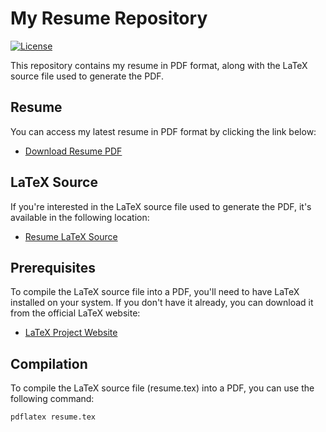 # My Resume Repository

[![License](https://img.shields.io/badge/license-MIT-blue.svg)](LICENSE)

This repository contains my resume in PDF format, along with the LaTeX source file used to generate the PDF.

## Resume

You can access my latest resume in PDF format by clicking the link below:

- [Download Resume PDF](https://github.com/BartoszStoppel/Resume/blob/main/Resume.pdf)

## LaTeX Source

If you're interested in the LaTeX source file used to generate the PDF, it's available in the following location:

- [Resume LaTeX Source](https://github.com/BartoszStoppel/Resume/blob/main/Resume.tex)

## Prerequisites

To compile the LaTeX source file into a PDF, you'll need to have LaTeX installed on your system. If you don't have it already, you can download it from the official LaTeX website:

- [LaTeX Project Website](https://www.latex-project.org/get/)

## Compilation

To compile the LaTeX source file (resume.tex) into a PDF, you can use the following command:

```bash
pdflatex resume.tex
